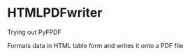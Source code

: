 HTMLPDFwriter
=========
Trying out PyFPDF

Formats data in HTML table form and writes it onto a PDF file
